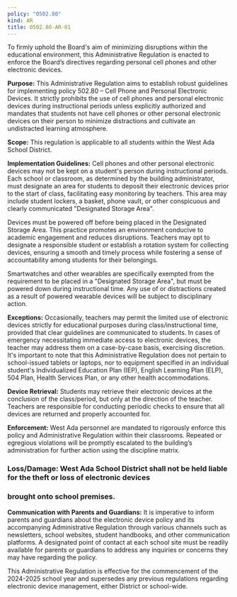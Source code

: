 ```yaml
---
policy: "0502.80"
kind: AR
title: 0502.80-AR-01
---
```


To firmly uphold the Board's aim of minimizing disruptions within the educational environment, this Administrative
Regulation is enacted to enforce the Board’s directives regarding personal cell phones and other electronic devices.

**Purpose:** This Administrative Regulation aims to establish robust guidelines for implementing policy 502.80 – Cell
Phone and Personal Electronic Devices. It strictly prohibits the use of cell phones and personal electronic devices
during instructional periods unless explicitly authorized and mandates that students not have cell phones or other
personal electronic devices on their person to minimize distractions and cultivate an undistracted learning
atmosphere.

**Scope:** This regulation is applicable to all students within the West Ada School District.

**Implementation Guidelines:** Cell phones and other personal electronic devices may not be kept on a student's person
during instructional periods. Each school or classroom, as determined by the building administrator, must designate
an area for students to deposit their electronic devices prior to the start of class, facilitating easy monitoring by
teachers. This area may include student lockers, a basket, phone vault, or other conspicuous and clearly
communicated "Designated Storage Area".

Devices must be powered off before being placed in the Designated Storage Area. This practice promotes an
environment conducive to academic engagement and reduces disruptions. Teachers may opt to designate a
responsible student or establish a rotation system for collecting devices, ensuring a smooth and timely process while
fostering a sense of accountability among students for their belongings.

Smartwatches and other wearables are specifically exempted from the requirement to be placed in a "Designated
Storage Area", but must be powered down during instructional time. Any use of or distractions created as a result of
powered wearable devices will be subject to disciplinary action.

**Exceptions:** Occasionally, teachers may permit the limited use of electronic devices strictly for educational purposes
during class/instructional time, provided that clear guidelines are communicated to students. In cases of emergency
necessitating immediate access to electronic devices, the teacher may address them on a case-by-case basis,
exercising discretion. It's important to note that this Administrative Regulation does not pertain to school-issued
tablets or laptops, nor to equipment specified in an individual student's Individualized Education Plan (IEP), English
Learning Plan (ELP), 504 Plan, Health Services Plan, or any other health accommodations.

**Device Retrieval:** Students may retrieve their electronic devices at the conclusion of the class/period, but only at the
direction of the teacher. Teachers are responsible for conducting periodic checks to ensure that all devices are
returned and properly accounted for.

**Enforcement:** West Ada personnel are mandated to rigorously enforce this policy and Administrative Regulation
within their classrooms. Repeated or egregious violations will be promptly escalated to the building’s administration
for further action using the discipline matrix.

### Loss/Damage: West Ada School District shall not be held liable for the theft or loss of electronic devices

### brought onto school premises.

**Communication with Parents and Guardians:** It is imperative to inform parents and guardians about the electronic
device policy and its accompanying Administrative Regulation through various channels such as newsletters, school
websites, student handbooks, and other communication platforms. A designated point of contact at each school site
must be readily available for parents or guardians to address any inquiries or concerns they may have regarding the
policy.

This Administrative Regulation is effective for the commencement of the 2024-2025 school year and supersedes any
previous regulations regarding electronic device management, either District or school-wide.
